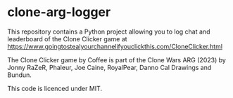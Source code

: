 # clone-arg-logger

This repository contains a Python project allowing you to log chat and leaderboard of the Clone Clicker game at https://www.goingtostealyourchannelifyouclickthis.com/CloneClicker.html

The Clone Clicker game by Coffee is part of the Clone Wars ARG (2023) by Jonny RaZeR, Phaleur, Joe Caine, RoyalPear, Danno Cal Drawings and Bundun.

This code is licenced under MIT.
